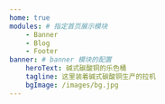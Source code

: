 ```yaml
---
home: true
modules: # 指定首页展示模块
    - Banner
    - Blog
    - Footer
banner: # banner 模块的配置
    heroText: 碱式碳酸铜的乐色桶
    tagline: 这里装着碱式碳酸铜生产的拉机
    bgImage: /images/bg.jpg
---
```

